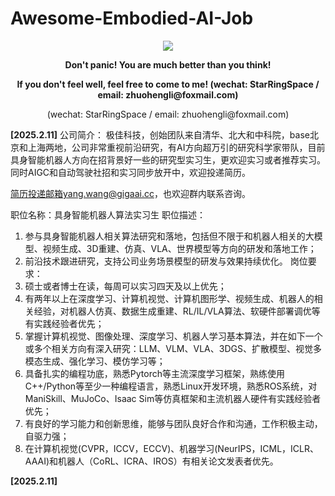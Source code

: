 # Awesome-Embodied-AI-Job


<div align=center><img src="https://github.com/user-attachments/assets/036b7523-7141-4f4e-9269-40aea6657948"/></div>
<p align="center"><strong>Don't panic! You are much better than you think!</strong></p>
<p align="center"><strong>If you don't feel well, feel free to come to me! (wechat: StarRingSpace / email: zhuohengli@foxmail.com)</strong></p>
<p align="center">(wechat: StarRingSpace / email: zhuohengli@foxmail.com)</p>

**[2025.2.11]** 
公司简介：
极佳科技，创始团队来自清华、北大和中科院，base北京和上海两地，公司非常重视前沿研究，有AI方向超万引的研究科学家带队，目前具身智能机器人方向在招背景好一些的研究型实习生，更欢迎实习或者推荐实习。同时AIGC和自动驾驶社招和实习同步放开中，欢迎投递简历。

简历投递邮箱yang.wang@gigaai.cc，也欢迎群内联系咨询。

职位名称：具身智能机器人算法实习生
职位描述：
1. 参与具身智能机器人相关算法研究和落地，包括但不限于和机器人相关的大模型、视频生成、3D重建、仿真、VLA、世界模型等方向的研发和落地工作；
2. 前沿技术跟进研究，支持公司业务场景模型的研发与效果持续优化。
岗位要求：
1. 硕士或者博士在读，每周可以实习四天及以上优先；
2. 有两年以上在深度学习、计算机视觉、计算机图形学、视频生成、机器人的相关经验，对机器人仿真、数据生成重建、RL/IL/VLA算法、软硬件部署调优等有实践经验者优先；
3. 掌握计算机视觉、图像处理、深度学习、机器人学习基本算法，并在如下一个或多个相关方向有深入研究：LLM、VLM、VLA、3DGS、扩散模型、视觉多模态生成、强化学习、模仿学习等；
4. 具备扎实的编程功底，熟悉Pytorch等主流深度学习框架，熟练使用C++/Python等至少一种编程语言，熟悉Linux开发环境，熟悉ROS系统，对ManiSkill、MuJoCo、Isaac Sim等仿真框架和主流机器人硬件有实践经验者优先；
5. 有良好的学习能力和创新思维，能够与团队良好合作和沟通，工作积极主动，自驱力强；
6. 在计算机视觉(CVPR，ICCV，ECCV)、机器学习(NeurIPS，ICML，ICLR、AAAI)和机器人（CoRL、ICRA、IROS）有相关论文发表者优先。

**[2025.2.11]** 
